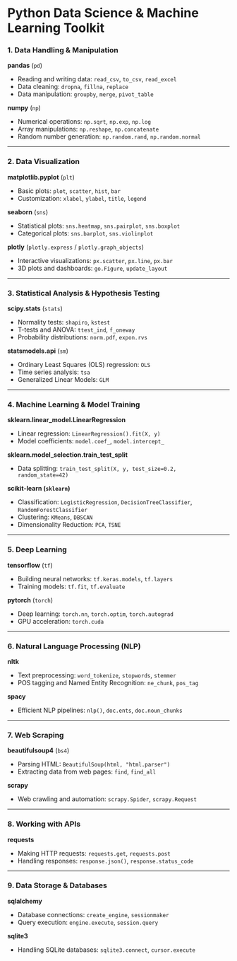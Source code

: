 # Python Data Science & Machine Learning Toolkit

### 1. Data Handling & Manipulation

**pandas** (`pd`)
- Reading and writing data: `read_csv`, `to_csv`, `read_excel`
- Data cleaning: `dropna`, `fillna`, `replace`
- Data manipulation: `groupby`, `merge`, `pivot_table`

**numpy** (`np`)
- Numerical operations: `np.sqrt`, `np.exp`, `np.log`
- Array manipulations: `np.reshape`, `np.concatenate`
- Random number generation: `np.random.rand`, `np.random.normal`

---

### 2. Data Visualization

**matplotlib.pyplot** (`plt`)
- Basic plots: `plot`, `scatter`, `hist`, `bar`
- Customization: `xlabel`, `ylabel`, `title`, `legend`

**seaborn** (`sns`)
- Statistical plots: `sns.heatmap`, `sns.pairplot`, `sns.boxplot`
- Categorical plots: `sns.barplot`, `sns.violinplot`

**plotly** (`plotly.express` / `plotly.graph_objects`)
- Interactive visualizations: `px.scatter`, `px.line`, `px.bar`
- 3D plots and dashboards: `go.Figure`, `update_layout`

---

### 3. Statistical Analysis & Hypothesis Testing

**scipy.stats** (`stats`)
- Normality tests: `shapiro`, `kstest`
- T-tests and ANOVA: `ttest_ind`, `f_oneway`
- Probability distributions: `norm.pdf`, `expon.rvs`

**statsmodels.api** (`sm`)
- Ordinary Least Squares (OLS) regression: `OLS`
- Time series analysis: `tsa`
- Generalized Linear Models: `GLM`

---

### 4. Machine Learning & Model Training

**sklearn.linear_model.LinearRegression**
- Linear regression: `LinearRegression().fit(X, y)`
- Model coefficients: `model.coef_`, `model.intercept_`

**sklearn.model_selection.train_test_split**
- Data splitting: `train_test_split(X, y, test_size=0.2, random_state=42)`

**scikit-learn (`sklearn`)**
- Classification: `LogisticRegression`, `DecisionTreeClassifier`, `RandomForestClassifier`
- Clustering: `KMeans`, `DBSCAN`
- Dimensionality Reduction: `PCA`, `TSNE`

---

### 5. Deep Learning

**tensorflow** (`tf`)
- Building neural networks: `tf.keras.models`, `tf.layers`
- Training models: `tf.fit`, `tf.evaluate`

**pytorch** (`torch`)
- Deep learning: `torch.nn`, `torch.optim`, `torch.autograd`
- GPU acceleration: `torch.cuda`

---

### 6. Natural Language Processing (NLP)

**nltk**
- Text preprocessing: `word_tokenize`, `stopwords`, `stemmer`
- POS tagging and Named Entity Recognition: `ne_chunk`, `pos_tag`

**spacy**
- Efficient NLP pipelines: `nlp()`, `doc.ents`, `doc.noun_chunks`

---

### 7. Web Scraping

**beautifulsoup4** (`bs4`)
- Parsing HTML: `BeautifulSoup(html, "html.parser")`
- Extracting data from web pages: `find`, `find_all`

**scrapy**
- Web crawling and automation: `scrapy.Spider`, `scrapy.Request`

---

### 8. Working with APIs

**requests**
- Making HTTP requests: `requests.get`, `requests.post`
- Handling responses: `response.json()`, `response.status_code`

---

### 9. Data Storage & Databases

**sqlalchemy**
- Database connections: `create_engine`, `sessionmaker`
- Query execution: `engine.execute`, `session.query`

**sqlite3**
- Handling SQLite databases: `sqlite3.connect`, `cursor.execute`

